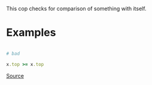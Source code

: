 
This cop checks for comparison of something with itself.

# Examples

```ruby

# bad

x.top >= x.top
```

[Source](http://www.rubydoc.info/gems/rubocop/RuboCop/Cop/Lint/UselessComparison)